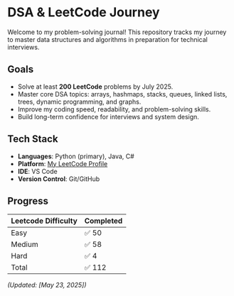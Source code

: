 # DSA & LeetCode Journey

Welcome to my problem-solving journal! This repository tracks my journey to master data structures and algorithms in preparation for technical interviews.

## Goals

- Solve at least **200 LeetCode** problems by July 2025.
- Master core DSA topics: arrays, hashmaps, stacks, queues, linked lists, trees, dynamic programming, and graphs.
- Improve my coding speed, readability, and problem-solving skills.
- Build long-term confidence for interviews and system design.

## Tech Stack

- **Languages**: Python (primary), Java, C#
- **Platform**: [My LeetCode Profile](https://leetcode.com/u/austenzhang/)
- **IDE**: VS Code  
- **Version Control**: Git/GitHub

## Progress

| Leetcode Difficulty          | Completed |
|------------------|-----------|
| Easy | ✅ 50     |
| Medium | ✅ 58     |
| Hard | ✅ 4     |
| Total             | ✅ 112     |

_(Updated: [May 23, 2025])_


